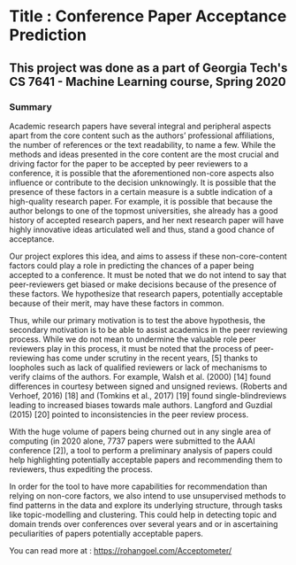 # Title : Conference Paper Acceptance Prediction

## This project was done as a part of Georgia Tech's  CS 7641 - Machine Learning course, Spring 2020

### Summary
Academic research papers have several integral and peripheral aspects apart from the core content such as the authors’ professional affiliations, the number of references or the text readability, to name a few. While the methods and ideas presented in the core content are the most crucial and driving factor for the paper to be accepted by peer reviewers to a conference, it is possible that the aforementioned non-core aspects also influence or contribute to the decision unknowingly. It is possible that the presence of these factors in a certain measure is a subtle indication of a high-quality research paper. For example, it is possible that because the author belongs to one of the topmost universities, she already has a good history of accepted research papers, and her next research paper will have highly innovative ideas articulated well and thus, stand a good chance of acceptance.

Our project explores this idea, and aims to assess if these non-core-content factors could play a role in predicting the chances of a paper being accepted to a conference. It must be noted that we do not intend to say that peer-reviewers get biased or make decisions because of the presence of these factors. We hypothesize that research papers, potentially acceptable because of their merit, may have these factors in common.

Thus, while our primary motivation is to test the above hypothesis, the secondary motivation is to be able to assist academics in the peer reviewing process. While we do not mean to undermine the valuable role peer reviewers play in this process, it must be noted that the process of peer-reviewing has come under scrutiny in the recent years, [5] thanks to loopholes such as lack of qualified reviewers or lack of mechanisms to verify claims of the authors. For example, Walsh et al. (2000) [14] found differences in courtesy between signed and unsigned reviews. (Roberts and Verhoef, 2016) [18] and (Tomkins et al., 2017) [19] found single-blindreviews leading to increased biases towards male authors. Langford and Guzdial (2015) [20] pointed to inconsistencies in the peer review process.

With the huge volume of papers being churned out in any single area of computing (in 2020 alone, 7737 papers were submitted to the AAAI conference [2]), a tool to perform a preliminary analysis of papers could help highlighting potentially acceptable papers and recommending them to reviewers, thus expediting the process.

In order for the tool to have more capabilities for recommendation than relying on non-core factors, we also intend to use unsupervised methods to find patterns in the data and explore its underlying structure, through tasks like topic-modelling and clustering. This could help in detecting topic and domain trends over conferences over several years and or in ascertaining peculiarities of papers potentially acceptable papers. 

You can read more at : https://rohangoel.com/Acceptometer/
